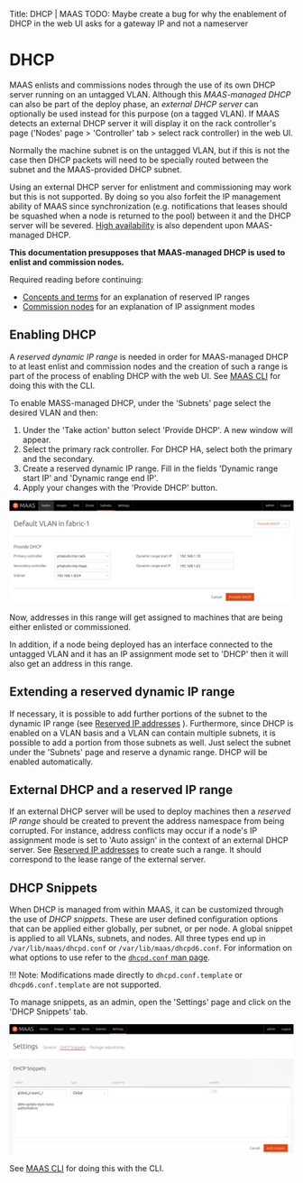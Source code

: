 Title: DHCP | MAAS
TODO:  Maybe create a bug for why the enablement of DHCP in the web UI asks for a gateway IP and not a nameserver


# DHCP

MAAS enlists and commissions nodes through the use of its own DHCP server
running on an untagged VLAN. Although this *MAAS-managed DHCP* can also be
part of the deploy phase, an *external DHCP server* can optionally be used
instead for this purpose (on a tagged VLAN). If MAAS detects an external DHCP
server it will display it on the rack controller's page ('Nodes' page >
'Controller' tab > select rack controller) in the web UI.

Normally the machine subnet is on the untagged VLAN, but if this is not the case
then DHCP packets will need to be specially routed between the subnet and the
MAAS-provided DHCP subnet. 

Using an external DHCP server for enlistment and commissioning may work but
this is not supported. By doing so you also forfeit the IP management ability
of MAAS since synchronization (e.g. notifications that leases should be
squashed when a node is returned to the pool) between it and the DHCP server
will be severed. [High availability](./manage-maas-ha.md) is also dependent
upon MAAS-managed DHCP.

**This documentation presupposes that MAAS-managed DHCP is used to enlist and
commission nodes.**

Required reading before continuing:

- [Concepts and terms](intro-concepts.md#ip-ranges) for an explanation of
  reserved IP ranges
- [Commission nodes](installconfig-commission-nodes.md#post-commission-configuration)
  for an explanation of IP assignment modes


## Enabling DHCP

A *reserved dynamic IP range* is needed in order for MAAS-managed DHCP to at
least enlist and commission nodes and the creation of such a range is part of
the process of enabling DHCP with the web UI. See
[MAAS CLI](manage-cli-common.md#enable-dhcp) for doing this with the CLI.

To enable MASS-managed DHCP, under the 'Subnets' page select the desired VLAN
and then:

1. Under the 'Take action' button select 'Provide DHCP'. A new window will
appear.
1. Select the primary rack controller. For DHCP HA, select both the primary
and the secondary.
1. Create a reserved dynamic IP range. Fill in the fields 'Dynamic range start
IP' and 'Dynamic range end IP'.
1. Apply your changes with the 'Provide DHCP' button.

![Enable DHCP](../media/installconfig-networking-dhcp__2.1_enable-dhcp.png)

Now, addresses in this range will get assigned to machines that are being
either enlisted or commissioned.

In addition, if a node being deployed has an interface connected to the
untagged VLAN and it has an IP assignment mode set to 'DHCP' then it will also
get an address in this range.


## Extending a reserved dynamic IP range

If necessary, it is possible to add further portions of the subnet to the
dynamic IP range (see
[Reserved IP addresses](installconfig-subnets-ipranges.md) ). Furthermore,
since DHCP is enabled on a VLAN basis and a VLAN can contain multiple subnets,
it is possible to add a portion from those subnets as well. Just select the
subnet under the 'Subnets' page and reserve a dynamic range. DHCP will be
enabled automatically.


## External DHCP and a reserved IP range

If an external DHCP server will be used to deploy machines then a *reserved IP
range* should be created to prevent the address namespace from being corrupted.
For instance, address conflicts may occur if a node's IP assignment mode is set
to 'Auto assign' in the context of an external DHCP server. See
[Reserved IP addresses](installconfig-subnets-ipranges.md) to create such a
range. It should correspond to the lease range of the external server.


## DHCP Snippets

When DHCP is managed from within MAAS, it can be customized through the use of
*DHCP snippets*. These are user defined configuration options that can be
applied either globally, per subnet, or per node. A global snippet is applied
to all VLANs, subnets, and nodes. All three types end up in
`/var/lib/maas/dhcpd.conf` or `/var/lib/maas/dhcpd6.conf`. For information on
what options to use refer to the
[`dhcpd.conf` man page](http://manpages.ubuntu.com/cgi-bin/search.py?q=dhcpd.conf).

!!! Note: Modifications made directly to `dhcpd.conf.template` or `dhcpd6.conf.template` are
not supported.

To manage snippets, as an admin, open the 'Settings' page and click on the
'DHCP Snippets' tab.

![Manage DHCP snippets](../media/installconfig-networking-dhcp__2.1_dhcp-snippets.png)

See [MAAS CLI](manage-cli-dhcp-snippets.md) for doing this with the CLI.
